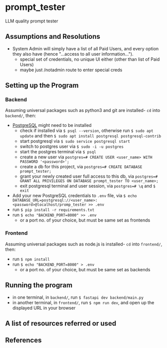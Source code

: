 # prompt_tester

LLM quality prompt tester

## Assumptions and Resolutions

- System Admin will simply have a list of all Paid Users, and every option they also have (hence "...access to all user information...").
  - special set of credentials, no unique UI either (other than list of Paid Users)
  - maybe just /notadmin route to enter special creds

## Setting up the Program

### Backend

Assuming universal packages such as python3 and git are installed- `cd` into `backend/`, then:

- [PostgreSQL](https://www.postgresql.org/download/) might need to be installed
  - check if installed via `$ psql --version`, otherwise run `$ sudo apt update` and then `$ sudo apt install postgresql postgresql-contrib`
  - start postgresql via `$ sudo service postgresql start`
  - switch to postgres user via `$ sudo -i -u postgres`
  - start the postgres terminal via `$ psql`
  - create a new user via `postgres=# CREATE USER <user_name> WITH PASSWORD '<password>';`
  - create a db for this project, via `postgres=# CREATE DATABASE prompt_tester;`
  - grant your newly created user full access to this db, via `postgres=# GRANT ALL PRIVILEGES ON DATABASE prompt_tester TO <user_name>;`
  - exit postgresql terminal and user session, via `postgres=# \q` and `$ exit`
- Add your new PostgreSQL credentials to `.env` file, via `$ echo DATABASE_URL=postgresql://<user_name>:<password>@localhost/promp_tester >> .env`
- run `$ pip install -r requirements.txt`
- run `$ echo "BACKEND_PORT=8000" >> .env`
  - or a port no. of your choice, but must be same set as frontends

### Frontend

Assuming universal packages such as node.js is installed- `cd` into `frontend/`, then:

- run `$ npm install`
- run `$ echo "BACKEND_PORT=8000" > .env`
  - or a port no. of your choice, but must be same set as backends

## Running the program

- in one terminal, in `backend/`, run `$ fastapi dev backend/main.py`
- in another terminal, in `frontend/`, run `$ npm run dev`, and open up the displayed URL in your browser

## A list of resources referred or used

## References
